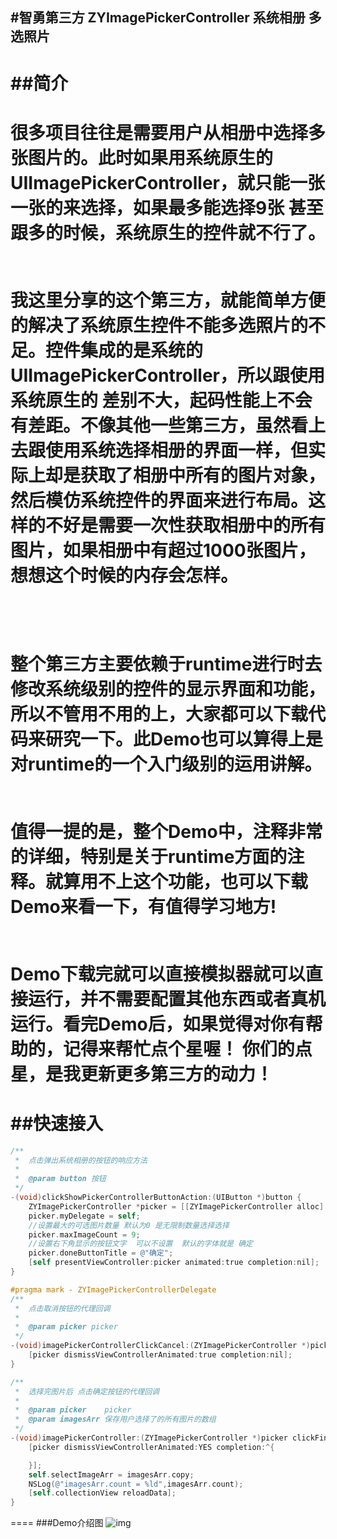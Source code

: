 #智勇第三方 ZYImagePickerController 系统相册 多选照片
----
##简介
====
很多项目往往是需要用户从相册中选择多张图片的。此时如果用系统原生的UIImagePickerController，就只能一张一张的来选择，如果最多能选择9张 甚至跟多的时候，系统原生的控件就不行了。
<br><br><br>
我这里分享的这个第三方，就能简单方便的解决了系统原生控件不能多选照片的不足。控件集成的是系统的UIImagePickerController，所以跟使用系统原生的 差别不大，起码性能上不会有差距。不像其他一些第三方，虽然看上去跟使用系统选择相册的界面一样，但实际上却是获取了相册中所有的图片对象，然后模仿系统控件的界面来进行布局。这样的不好是需要一次性获取相册中的所有图片，如果相册中有超过1000张图片，想想这个时候的内存会怎样。
<br><br><br><br>
整个第三方主要依赖于runtime进行时去修改系统级别的控件的显示界面和功能，所以不管用不用的上，大家都可以下载代码来研究一下。此Demo也可以算得上是对runtime的一个入门级别的运用讲解。
<br><br><br>
值得一提的是，整个Demo中，注释非常的详细，特别是关于runtime方面的注释。就算用不上这个功能，也可以下载Demo来看一下，有值得学习地方!
<br><br><br>
Demo下载完就可以直接模拟器就可以直接运行，并不需要配置其他东西或者真机运行。看完Demo后，如果觉得对你有帮助的，记得来帮忙点个星喔！  你们的点星，是我更新更多第三方的动力！
<br>
====
##快速接入
====
```Objective-C
/**
 *  点击弹出系统相册的按钮的响应方法
 *
 *  @param button 按钮
 */
-(void)clickShowPickerControllerButtonAction:(UIButton *)button {
    ZYImagePickerController *picker = [[ZYImagePickerController alloc] init];
    picker.myDelegate = self;
    //设置最大的可选图片数量 默认为0 是无限制数量选择选择
    picker.maxImageCount = 9;
    //设置右下角显示的按钮文字  可以不设置  默认的字体就是 确定
    picker.doneButtonTitle = @"确定";
    [self presentViewController:picker animated:true completion:nil];
}

#pragma mark - ZYImagePickerControllerDelegate
/**
 *  点击取消按钮的代理回调
 *
 *  @param picker picker
 */
-(void)imagePickerControllerClickCancel:(ZYImagePickerController *)picker {
    [picker dismissViewControllerAnimated:true completion:nil];
}

/**
 *  选择完图片后 点击确定按钮的代理回调
 *
 *  @param picker    picker
 *  @param imagesArr 保存用户选择了的所有图片的数组
 */
-(void)imagePickerController:(ZYImagePickerController *)picker clickFinishSelectPhotoWithImages:(NSArray<UIImage *> *)imagesArr {
    [picker dismissViewControllerAnimated:YES completion:^{

    }];
    self.selectImageArr = imagesArr.copy;
    NSLog(@"imagesArr.count = %ld",imagesArr.count);
    [self.collectionView reloadData];
}
```
====
###Demo介绍图
![img](http://wx2.sinaimg.cn/mw690/7ef5f86agy1fct6vm2p2qg205k0a0tzl.gif "Demo介绍")
